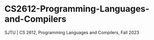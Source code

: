 # CS2612-Programming-Languages-and-Compilers
SJTU |   CS 2612, Programming Languages and Compilers, Fall 2023
